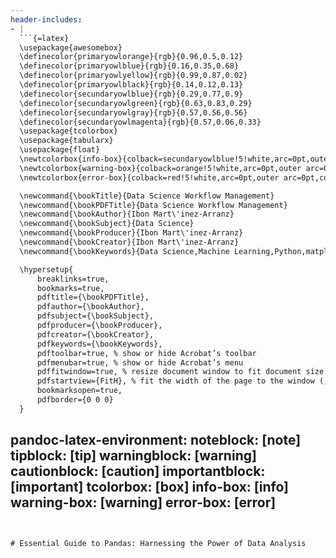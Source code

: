 ```yaml
---
header-includes:
- |
  ```{=latex}
  \usepackage{awesomebox}
  \definecolor{primaryowlorange}{rgb}{0.96,0.5,0.12}
  \definecolor{primaryowlblue}{rgb}{0.16,0.35,0.68}
  \definecolor{primaryowlyellow}{rgb}{0.99,0.87,0.02}
  \definecolor{primaryowlblack}{rgb}{0.14,0.12,0.13}
  \definecolor{secundaryowlblue}{rgb}{0.29,0.77,0.9}
  \definecolor{secundaryowlgreen}{rgb}{0.63,0.83,0.29}
  \definecolor{secundaryowlgray}{rgb}{0.57,0.56,0.56}
  \definecolor{secundaryowlmagenta}{rgb}{0.57,0.06,0.33}
  \usepackage{tcolorbox}
  \usepackage{tabularx}
  \usepackage{float}
  \newtcolorbox{info-box}{colback=secundaryowlblue!5!white,arc=0pt,outer arc=0pt,colframe=secundaryowlblue!60!black}
  \newtcolorbox{warning-box}{colback=orange!5!white,arc=0pt,outer arc=0pt,colframe=orange!80!black}
  \newtcolorbox{error-box}{colback=red!5!white,arc=0pt,outer arc=0pt,colframe=red!75!black}

  \newcommand{\bookTitle}{Data Science Workflow Management}
  \newcommand{\bookPDFTitle}{Data Science Workflow Management}
  \newcommand{\bookAuthor}{Ibon Mart\'inez-Arranz}
  \newcommand{\bookSubject}{Data Science}
  \newcommand{\bookProducer}{Ibon Mart\'inez-Arranz}
  \newcommand{\bookCreator}{Ibon Mart\'inez-Arranz}
  \newcommand{\bookKeywords}{Data Science,Machine Learning,Python,matplotlib,pandas,numpy,scipy,jupyter}

  \hypersetup{
      breaklinks=true,
      bookmarks=true,
      pdftitle={\bookPDFTitle},
      pdfauthor={\bookAuthor},
      pdfsubject={\bookSubject},
      pdfproducer={\bookProducer},
      pdfcreator={\bookCreator},
      pdfkeywords={\bookKeywords},
      pdftoolbar=true, % show or hide Acrobat’s toolbar
      pdfmenubar=true, % show or hide Acrobat’s menu
      pdffitwindow=true, % resize document window to fit document size
      pdfstartview={FitH}, % fit the width of the page to the window (,{FitV})
      bookmarksopen=true,
      pdfborder={0 0 0}
  }

  ```
pandoc-latex-environment:
  noteblock: [note]
  tipblock: [tip]
  warningblock: [warning]
  cautionblock: [caution]
  importantblock: [important]
  tcolorbox: [box]
  info-box: [info]
  warning-box: [warning]
  error-box: [error]
---
```


# Essential Guide to Pandas: Harnessing the Power of Data Analysis
